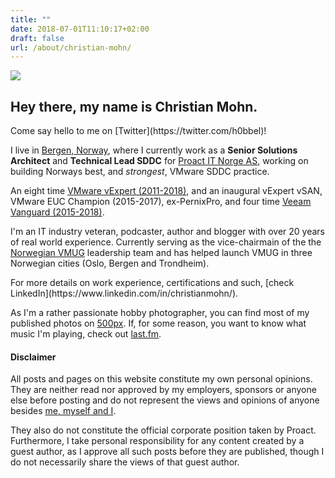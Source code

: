 ```yaml
---
title: ""
date: 2018-07-01T11:10:17+02:00
draft: false
url: /about/christian-mohn/
---
```


![](/personal/mug.jpg#profile)
## Hey there, my name is **Christian Mohn**.

<p class="lead">
  Come say hello to me on [Twitter](https://twitter.com/h0bbel)!
<p>

I live in [Bergen, Norway](https://en.wikipedia.org/wiki/Bergen), where I currently work as a **Senior Solutions Architect** and **Technical Lead SDDC** for [Proact IT Norge AS](http://proact.no), working on building Norways best, and _strongest_, VMware SDDC practice.

An eight time [VMware vExpert (2011-2018)](https://vexpert.vmware.com/), and an inaugural vExpert vSAN, VMware EUC Champion (2015-2017), ex-PernixPro, and four time [Veeam Vanguard (2015-2018)](https://www.veeam.com/vanguard.html).

I'm an IT industry veteran, podcaster, author and blogger with over 20 years of real world experience.
Currently serving as the vice-chairmain of the the [Norwegian VMUG](http://vmug.no) leadership team and has helped launch VMUG in three Norwegian cities (Oslo, Bergen and Trondheim).

<p class="lead">
  For more details on work experience, certifications and such, [check LinkedIn](https://www.linkedin.com/in/christianmohn/).
<p>

As I'm a rather passionate hobby photographer, you can find most of my published photos on [500px](https://500px.com/h0bbel). If, for some reason, you want to know what music I'm playing, check out [last.fm](https://www.last.fm/user/h0bbel).




<!-- <blockquote class="blockquote text-center">
  <p class="mb-0">Wanting to be someone else is a waste of the person you are.</p>
  <footer class="blockquote-footer">Kurt Cobain</footer>
</blockquote> -->



<div class="alert alert-light" role="alert">
  <h4 class="alert-heading">Disclaimer</h4>
  <p>All posts and pages on this website constitute my own personal opinions. They are neither read nor approved by my employers, sponsors or anyone else before posting and do not represent the views and opinions of anyone besides <a href="https://www.youtube.com/watch?v=qJmPTQipOeI">me, myself and I</a>.</p>
  <p>They also do not constitute the official corporate position taken by Proact. Furthermore, I take personal responsibility for any content created by a guest author, as I approve all such posts before they are published, though I do not necessarily share the views of that guest author.</p>
</p>
</div>
